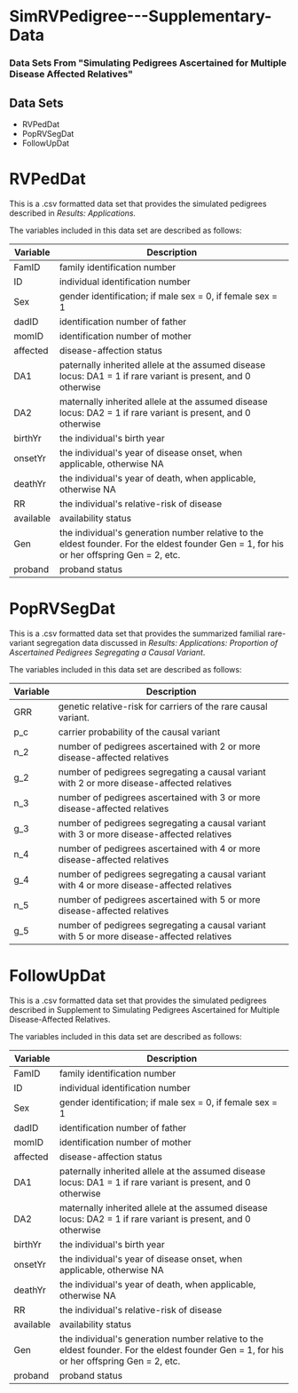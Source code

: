 # SimRVPedigree---Supplementary-Data
### Data Sets From "Simulating Pedigrees Ascertained for Multiple Disease Affected Relatives"

## Data Sets
* RVPedDat
* PopRVSegDat
* FollowUpDat

# RVPedDat
This is a .csv formatted data set that provides the simulated pedigrees described in *Results: Applications.*

The variables included in this data set are described as follows:

Variable | Description
-------- | -------------
FamID | family identification number
ID | individual identification number
Sex | gender identification; if male sex = 0, if female sex = 1
dadID | identification number of father
momID | identification number of mother
affected | disease-affection status
DA1 | paternally inherited allele at the assumed disease locus: DA1 = 1 if rare variant is present, and 0 otherwise
DA2 | maternally inherited allele at the assumed disease locus: DA2 = 1 if rare variant is present, and 0 otherwise 
birthYr | the individual's birth year
onsetYr | the individual's year of disease onset, when applicable, otherwise NA
deathYr | the individual's year of death, when applicable, otherwise NA
RR | the individual's relative-risk of disease
available | availability status
Gen | the individual's generation number relative to the eldest founder.  For the eldest founder Gen = 1, for his or her offspring Gen = 2, etc.
proband | proband status

   
# PopRVSegDat
This is a .csv formatted data set that provides the summarized familial rare-variant segregation data discussed in *Results: Applications: Proportion of Ascertained Pedigrees Segregating a Causal Variant*.

The variables included in this data set are described as follows:

Variable | Description
-------- | -----------
GRR | genetic relative-risk for carriers of the rare causal variant.
p_c | carrier probability of the causal variant
n_2 | number of pedigrees ascertained with 2 or more disease-affected relatives
g_2 | number of pedigrees segregating a causal variant with 2 or more disease-affected relatives
n_3 | number of pedigrees ascertained with 3 or more disease-affected relatives
g_3 | number of pedigrees segregating a causal variant with 3 or more disease-affected relatives
n_4 | number of pedigrees ascertained with 4 or more disease-affected relatives
g_4 | number of pedigrees segregating a causal variant with 4 or more disease-affected relatives
n_5 | number of pedigrees ascertained with 5 or more disease-affected relatives
g_5 | number of pedigrees segregating a causal variant with 5 or more disease-affected relatives

# FollowUpDat
This is a .csv formatted data set that provides the simulated pedigrees described in Supplement to Simulating Pedigrees Ascertained for Multiple Disease-Affected Relatives.

The variables included in this data set are described as follows:

Variable | Description
-------- | -------------
FamID | family identification number
ID | individual identification number
Sex | gender identification; if male sex = 0, if female sex = 1
dadID | identification number of father
momID | identification number of mother
affected | disease-affection status
DA1 | paternally inherited allele at the assumed disease locus: DA1 = 1 if rare variant is present, and 0 otherwise
DA2 | maternally inherited allele at the assumed disease locus: DA2 = 1 if rare variant is present, and 0 otherwise 
birthYr | the individual's birth year
onsetYr | the individual's year of disease onset, when applicable, otherwise NA
deathYr | the individual's year of death, when applicable, otherwise NA
RR | the individual's relative-risk of disease
available | availability status
Gen | the individual's generation number relative to the eldest founder.  For the eldest founder Gen = 1, for his or her offspring Gen = 2, etc.
proband | proband status

